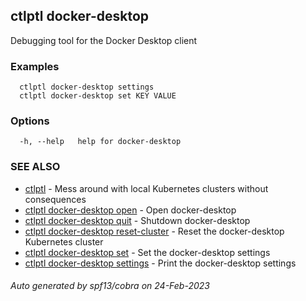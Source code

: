## ctlptl docker-desktop

Debugging tool for the Docker Desktop client

### Examples

```
  ctlptl docker-desktop settings
  ctlptl docker-desktop set KEY VALUE
```

### Options

```
  -h, --help   help for docker-desktop
```

### SEE ALSO

* [ctlptl](ctlptl.md)	 - Mess around with local Kubernetes clusters without consequences
* [ctlptl docker-desktop open](ctlptl_docker-desktop_open.md)	 - Open docker-desktop
* [ctlptl docker-desktop quit](ctlptl_docker-desktop_quit.md)	 - Shutdown docker-desktop
* [ctlptl docker-desktop reset-cluster](ctlptl_docker-desktop_reset-cluster.md)	 - Reset the docker-desktop Kubernetes cluster
* [ctlptl docker-desktop set](ctlptl_docker-desktop_set.md)	 - Set the docker-desktop settings
* [ctlptl docker-desktop settings](ctlptl_docker-desktop_settings.md)	 - Print the docker-desktop settings

###### Auto generated by spf13/cobra on 24-Feb-2023
